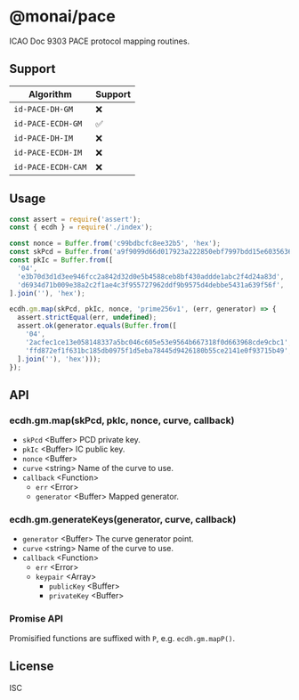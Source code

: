 # @monai/pace

ICAO Doc 9303 PACE protocol mapping routines.

## Support

Algorithm           | Support
------------------- | -------
`id-PACE-DH-GM`     | ❌
`id-PACE-ECDH-GM`   | ✅
`id-PACE-DH-IM`     | ❌
`id-PACE-ECDH-IM`   | ❌
`id-PACE-ECDH-CAM`  | ❌

## Usage

```js
const assert = require('assert');
const { ecdh } = require('./index');

const nonce = Buffer.from('c99bdbcfc8ee32b5', 'hex');
const skPcd = Buffer.from('a9f9099d66d017923a222850ebf7997bdd15e6035636c97eb7abcd394fdf45bb', 'hex');
const pkIc = Buffer.from([
  '04',
  'e3b70d3d1d3ee946fcc2a842d32d0e5b4588ceb8bf430addde1abc2f4d24a83d',
  'd6934d71b009e38a2c2f1ae4c3f955727962ddf9b9575d4debbe5431a639f56f',
].join(''), 'hex');

ecdh.gm.map(skPcd, pkIc, nonce, 'prime256v1', (err, generator) => {
  assert.strictEqual(err, undefined);
  assert.ok(generator.equals(Buffer.from([
    '04',
    '2acfec1ce13e058148337a5bc046c605e53e9564b667318f0d663968cde9cbc1',
    'ffd872ef1f631bc185db0975f1d5eba78445d9426180b55ce2141e0f93715b49',
  ].join(''), 'hex')));
});
```

## API

### ecdh.gm.map(skPcd, pkIc, nonce, curve, callback)

- `skPcd` \<Buffer\> PCD private key.
- `pkIc` \<Buffer\> IC public key.
- `nonce` \<Buffer\>
- `curve` \<string\> Name of the curve to use.
- `callback` \<Function\>
  - `err` \<Error\>
  - `generator` \<Buffer\> Mapped generator.

### ecdh.gm.generateKeys(generator, curve, callback)

- `generator` \<Buffer\> The curve generator point.
- `curve` \<string\> Name of the curve to use.
- `callback` \<Function\>
  - `err` \<Error\>
  - `keypair` \<Array\>
    - `publicKey` \<Buffer\>
    - `privateKey` \<Buffer\>

### Promise API

Promisified functions are suffixed with `P`, e.g. `ecdh.gm.mapP()`.

## License

ISC
